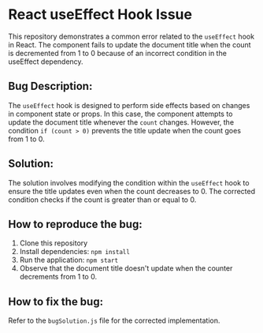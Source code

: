 # React useEffect Hook Issue

This repository demonstrates a common error related to the `useEffect` hook in React. The component fails to update the document title when the count is decremented from 1 to 0 because of an incorrect condition in the useEffect dependency.

## Bug Description:

The `useEffect` hook is designed to perform side effects based on changes in component state or props. In this case, the component attempts to update the document title whenever the `count` changes. However, the condition `if (count > 0)` prevents the title update when the count goes from 1 to 0.

## Solution:

The solution involves modifying the condition within the `useEffect` hook to ensure the title updates even when the count decreases to 0.  The corrected condition checks if the count is greater than or equal to 0.

## How to reproduce the bug:

1. Clone this repository
2. Install dependencies: `npm install`
3. Run the application: `npm start`
4. Observe that the document title doesn't update when the counter decrements from 1 to 0.

## How to fix the bug:

Refer to the `bugSolution.js` file for the corrected implementation.